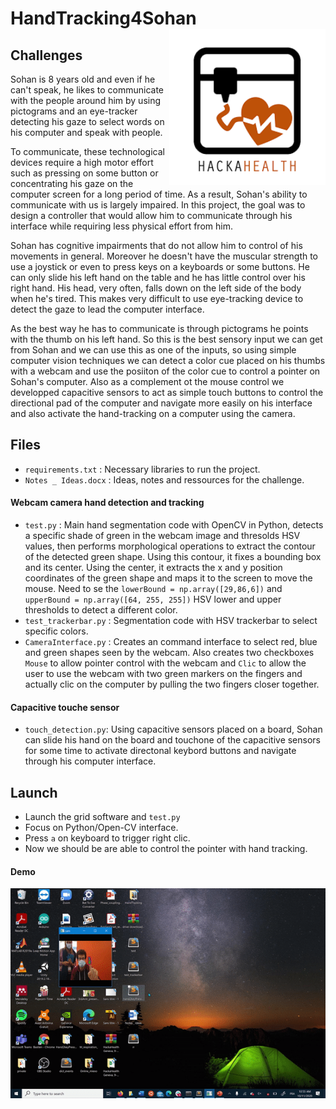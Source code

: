 # HandTracking4Sohan <img src="index.png" align="right" alt="drawing" width="250"/>

## Challenges 

Sohan is 8 years old and even if he can't speak, he likes to communicate with the people around him by using pictograms and an eye-tracker detecting his gaze to select words on his computer and speak with people. 

To communicate, these technological devices require a high motor effort such as pressing on some button or concentrating his gaze on the computer screen for a long period of time. As a result, Sohan's ability to communicate with us is largely impaired. In this project, the goal was to design a controller that would allow him to communicate through his interface while requiring less physical effort from him. 

Sohan has cognitive impairments that do not allow him to control of his movements in general. Moreover he doesn't have the muscular strength to use a joystick or even to press keys on a keyboards or some buttons. He can only slide his left hand on the table and he has little control over his right hand. His head, very often, falls down on the left side of the body when he's tired. This makes very difficult to use eye-tracking device to detect the gaze to lead the computer interface. 

As the best way he has to communicate is through pictograms he points with the thumb on his left hand. So this is the best sensory input we can get from Sohan and we can use this as one of the inputs, so using simple computer vision techniques we can detect a color cue placed on his thumbs with a webcam and use the posiiton of the color cue to control a pointer on Sohan's computer. Also as a complement ot the mouse control we developped capacitive sensors to act as simple touch buttons to control the directional pad of the computer and navigate more easily on his interface and also activate the hand-tracking on a computer using the camera. 

 ## Files 
 - ```requirements.txt``` : Necessary libraries to run the project. 
  - ```Notes _ Ideas.docx``` : Ideas, notes and ressources for the challenge. 
  
 #### Webcam camera hand detection and tracking
 - ```test.py``` : Main hand segmentation code with OpenCV in Python, detects a specific shade of green in the webcam image and thresolds HSV values, then performs morphological operations to extract the contour of the detected green shape. Using this contour, it fixes a bounding box and its center. Using the center, it extracts the x and y position coordinates of the green shape and maps it to the screen to move the mouse. Need to se the ```lowerBound = np.array([29,86,6])``` and ```upperBound = np.array([64, 255, 255])``` HSV lower and upper thresholds to detect a different color. 
- ```test_trackerbar.py``` : Segmentation code with HSV trackerbar to select specific colors. 
- ```CameraInterface.py``` : Creates an command interface to select red, blue and green shapes seen by the webcam. Also creates two checkboxes ```Mouse``` to allow pointer control with the webcam and ```Clic``` to allow the user to use the webcam with two green markers on the fingers and actually clic on the computer by pulling the two fingers closer together. 

#### Capacitive touche sensor
- ```touch_detection.py```: Using capacitive sensors placed on a board, Sohan can slide his hand on the board and touchone of the capacitive sensors for some time to activate directonal keybord buttons and navigate through his computer interface. 
 
 ## Launch
- Launch the grid software and ```test.py```
- Focus on Python/Open-CV interface.
- Press ```a``` on keyboard to trigger right clic. 
- Now we should be are able to control the pointer with hand tracking. 

#### Demo

![Alt text](ezgif-6-e0b59fa19506.gif)

